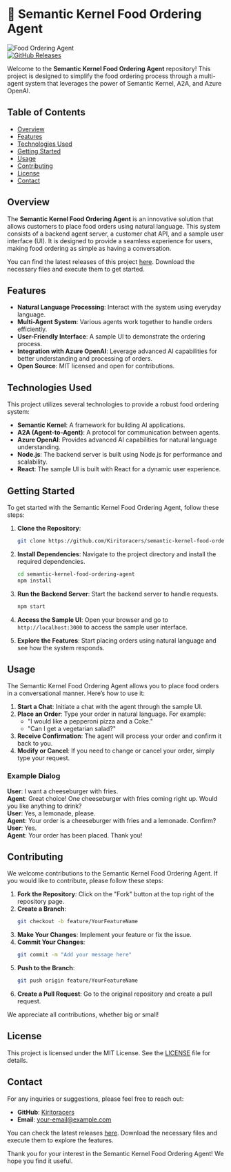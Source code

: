 # 🌟 Semantic Kernel Food Ordering Agent

![Food Ordering Agent](https://img.shields.io/badge/Release-v1.0.0-blue.svg)  
[![GitHub Releases](https://img.shields.io/badge/Check%20Releases-Here-brightgreen)](https://github.com/Kiritoracers/semantic-kernel-food-ordering-agent/releases)

Welcome to the **Semantic Kernel Food Ordering Agent** repository! This project is designed to simplify the food ordering process through a multi-agent system that leverages the power of Semantic Kernel, A2A, and Azure OpenAI. 

## Table of Contents

- [Overview](#overview)
- [Features](#features)
- [Technologies Used](#technologies-used)
- [Getting Started](#getting-started)
- [Usage](#usage)
- [Contributing](#contributing)
- [License](#license)
- [Contact](#contact)

## Overview

The **Semantic Kernel Food Ordering Agent** is an innovative solution that allows customers to place food orders using natural language. This system consists of a backend agent server, a customer chat API, and a sample user interface (UI). It is designed to provide a seamless experience for users, making food ordering as simple as having a conversation.

You can find the latest releases of this project [here](https://github.com/Kiritoracers/semantic-kernel-food-ordering-agent/releases). Download the necessary files and execute them to get started.

## Features

- **Natural Language Processing**: Interact with the system using everyday language.
- **Multi-Agent System**: Various agents work together to handle orders efficiently.
- **User-Friendly Interface**: A sample UI to demonstrate the ordering process.
- **Integration with Azure OpenAI**: Leverage advanced AI capabilities for better understanding and processing of orders.
- **Open Source**: MIT licensed and open for contributions.

## Technologies Used

This project utilizes several technologies to provide a robust food ordering system:

- **Semantic Kernel**: A framework for building AI applications.
- **A2A (Agent-to-Agent)**: A protocol for communication between agents.
- **Azure OpenAI**: Provides advanced AI capabilities for natural language understanding.
- **Node.js**: The backend server is built using Node.js for performance and scalability.
- **React**: The sample UI is built with React for a dynamic user experience.

## Getting Started

To get started with the Semantic Kernel Food Ordering Agent, follow these steps:

1. **Clone the Repository**: 
   ```bash
   git clone https://github.com/Kiritoracers/semantic-kernel-food-ordering-agent.git
   ```

2. **Install Dependencies**: 
   Navigate to the project directory and install the required dependencies.
   ```bash
   cd semantic-kernel-food-ordering-agent
   npm install
   ```

3. **Run the Backend Server**: 
   Start the backend server to handle requests.
   ```bash
   npm start
   ```

4. **Access the Sample UI**: 
   Open your browser and go to `http://localhost:3000` to access the sample user interface.

5. **Explore the Features**: 
   Start placing orders using natural language and see how the system responds.

## Usage

The Semantic Kernel Food Ordering Agent allows you to place food orders in a conversational manner. Here’s how to use it:

1. **Start a Chat**: Initiate a chat with the agent through the sample UI.
2. **Place an Order**: Type your order in natural language. For example:
   - "I would like a pepperoni pizza and a Coke."
   - "Can I get a vegetarian salad?"
3. **Receive Confirmation**: The agent will process your order and confirm it back to you.
4. **Modify or Cancel**: If you need to change or cancel your order, simply type your request.

### Example Dialog

**User**: I want a cheeseburger with fries.  
**Agent**: Great choice! One cheeseburger with fries coming right up. Would you like anything to drink?  
**User**: Yes, a lemonade, please.  
**Agent**: Your order is a cheeseburger with fries and a lemonade. Confirm?  
**User**: Yes.  
**Agent**: Your order has been placed. Thank you!

## Contributing

We welcome contributions to the Semantic Kernel Food Ordering Agent. If you would like to contribute, please follow these steps:

1. **Fork the Repository**: Click on the "Fork" button at the top right of the repository page.
2. **Create a Branch**: 
   ```bash
   git checkout -b feature/YourFeatureName
   ```
3. **Make Your Changes**: Implement your feature or fix the issue.
4. **Commit Your Changes**: 
   ```bash
   git commit -m "Add your message here"
   ```
5. **Push to the Branch**: 
   ```bash
   git push origin feature/YourFeatureName
   ```
6. **Create a Pull Request**: Go to the original repository and create a pull request.

We appreciate all contributions, whether big or small!

## License

This project is licensed under the MIT License. See the [LICENSE](LICENSE) file for details.

## Contact

For any inquiries or suggestions, please feel free to reach out:

- **GitHub**: [Kiritoracers](https://github.com/Kiritoracers)
- **Email**: your-email@example.com

You can check the latest releases [here](https://github.com/Kiritoracers/semantic-kernel-food-ordering-agent/releases). Download the necessary files and execute them to explore the features.

Thank you for your interest in the Semantic Kernel Food Ordering Agent! We hope you find it useful.